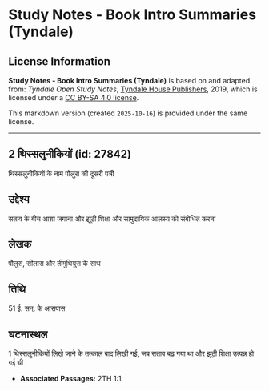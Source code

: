 # Study Notes - Book Intro Summaries (Tyndale)

## License Information

**Study Notes - Book Intro Summaries (Tyndale)** is based on and adapted from: _Tyndale Open Study Notes_, [Tyndale House Publishers](https://tyndaleopenresources.com/), 2019, which is licensed under a [CC BY-SA 4.0 license](https://creativecommons.org/licenses/by-sa/4.0/legalcode.en).

This markdown version (created `2025-10-16`) is provided under the same license.



--------------------------------

## 2 थिस्सलुनीकियों (id: 27842)

थिस्सलुनीकियों के नाम पौलुस की दूसरी पत्री

उद्देश्य
--------

सताव के बीच आशा जगाना और झूठी शिक्षा और सामुदायिक आलस्य को संबोधित करना

लेखक
----

पौलुस, सीलास और तीमुथियुस के साथ

तिथि
----

51 ई. सन्. के आसपास

घटनास्थल
--------

1 थिस्सलुनीकियों लिखे जाने के तत्काल बाद लिखी गई, जब सताव बढ़ गया था और झूठी शिक्षा उत्पन्न हो गई थी

* **Associated Passages:** 2TH 1:1

